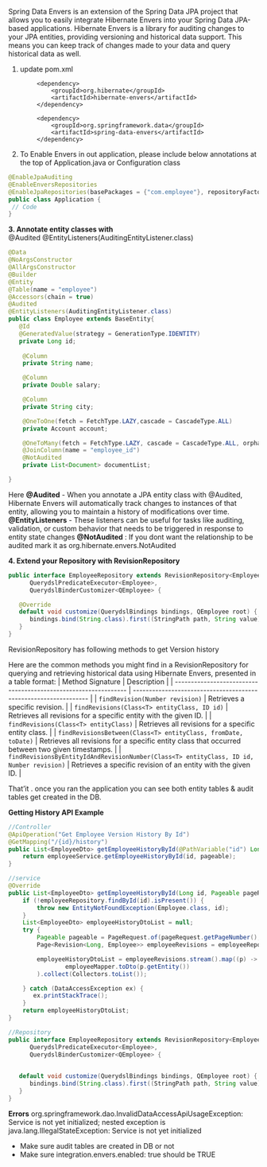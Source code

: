 Spring Data Envers is an extension of the Spring Data JPA project that allows you to easily integrate Hibernate Envers into your Spring Data JPA-based applications. Hibernate Envers is a library for auditing changes to your JPA entities, providing versioning and historical data support. This means you can keep track of changes made to your data and query historical data as well.

1. update pom.xml
```
		<dependency>
			<groupId>org.hibernate</groupId>
			<artifactId>hibernate-envers</artifactId>
		</dependency>

		<dependency>
			<groupId>org.springframework.data</groupId>
			<artifactId>spring-data-envers</artifactId>
		</dependency>
```


2. To Enable Envers in out application, please include below annotations at the top of Application.java or Configuration class

```java
@EnableJpaAuditing
@EnableEnversRepositories
@EnableJpaRepositories(basePackages = {"com.employee"}, repositoryFactoryBeanClass = EnversRevisionRepositoryFactoryBean.class)
public class Application {
 // Code
}
   ```


**3. Annotate entity classes with**   
@Audited
@EntityListeners(AuditingEntityListener.class)

```java
@Data
@NoArgsConstructor
@AllArgsConstructor
@Builder
@Entity
@Table(name = "employee")
@Accessors(chain = true)
@Audited
@EntityListeners(AuditingEntityListener.class)
public class Employee extends BaseEntity{
   @Id
   @GeneratedValue(strategy = GenerationType.IDENTITY)
   private Long id;
 
    @Column 
    private String name;

    @Column 
    private Double salary;

    @Column 
    private String city;

    @OneToOne(fetch = FetchType.LAZY,cascade = CascadeType.ALL) 
    private Account account;

    @OneToMany(fetch = FetchType.LAZY, cascade = CascadeType.ALL, orphanRemoval = true)
    @JoinColumn(name = "employee_id")
    @NotAudited
    private List<Document> documentList;

}
```

Here 
**@Audited** -  When you annotate a JPA entity class with @Audited, Hibernate Envers will automatically track changes to instances of that entity, allowing you to maintain a history of modifications over time.
**@EntityListeners**  - These listeners can be useful for tasks like auditing, validation, or custom behavior that needs to be triggered in response to entity state changes
**@NotAudited** : If you dont want the relationship to be audited mark it as org.hibernate.envers.NotAudited


**4. Extend your Repository with RevisionRepository**

```java
public interface EmployeeRepository extends RevisionRepository<Employee, Long, Long>, JpaRepository<Employee, Long>, EmployeeRepositoryCustom,
      QuerydslPredicateExecutor<Employee>,
      QuerydslBinderCustomizer<QEmployee> {

   @Override
   default void customize(QuerydslBindings bindings, QEmployee root) {
      bindings.bind(String.class).first((StringPath path, String value) -> path.containsIgnoreCase(value));
   }
}
```


RevisionRepository has following methods to get Version history

Here are the common methods you might find in a RevisionRepository for querying and retrieving historical data using Hibernate Envers, presented in a table format:
| Method Signature                                                 | Description                                                      |
| --------------------------------------------------------------- | ---------------------------------------------------------------- |
| `findRevision(Number revision)`                                   | Retrieves a specific revision.                                   |
| `findRevisions(Class<T> entityClass, ID id)`                     | Retrieves all revisions for a specific entity with the given ID. |
| `findRevisions(Class<T> entityClass)`                            | Retrieves all revisions for a specific entity class.             |
| `findRevisionsBetween(Class<T> entityClass, fromDate, toDate)`   | Retrieves all revisions for a specific entity class that occurred between two given timestamps. |
| `findRevisionsByEntityIdAndRevisionNumber(Class<T> entityClass, ID id, Number revision)` | Retrieves a specific revision of an entity with the given ID. |



That’it . once you ran the application you can see both entity tables & audit tables get created in the DB.



**Getting History API Example**

```java
//Controller 
@ApiOperation("Get Employee Version History By Id")
@GetMapping("/{id}/history")
public List<EmployeeDto> getEmployeeHistoryById(@PathVariable("id") Long id, Pageable pageable) {
    return employeeService.getEmployeeHistoryById(id, pageable);
}
```


```java
//service
@Override
public List<EmployeeDto> getEmployeeHistoryById(Long id, Pageable pageRequest) {
    if (!employeeRepository.findById(id).isPresent()) {
        throw new EntityNotFoundException(Employee.class, id);
    }
    List<EmployeeDto> employeeHistoryDtoList = null;
    try {
        Pageable pageable = PageRequest.of(pageRequest.getPageNumber(), pageRequest.getPageSize(), RevisionSort.desc());
        Page<Revision<Long, Employee>> employeeRevisions = employeeRepository.findRevisions(id, pageable);

        employeeHistoryDtoList = employeeRevisions.stream().map((p) ->
                employeeMapper.toDto(p.getEntity())
        ).collect(Collectors.toList());

    } catch (DataAccessException ex) {
       ex.printStackTrace();
    }
    return employeeHistoryDtoList;
}
```


```java
//Repository 
public interface EmployeeRepository extends RevisionRepository<Employee, Long, Long>, JpaRepository<Employee, Long>, EmployeeRepositoryCustom,
      QuerydslPredicateExecutor<Employee>,
      QuerydslBinderCustomizer<QEmployee> {

  
   default void customize(QuerydslBindings bindings, QEmployee root) {
      bindings.bind(String.class).first((StringPath path, String value) -> path.containsIgnoreCase(value));
   }
}
```



**Errors**
org.springframework.dao.InvalidDataAccessApiUsageException: Service is not yet initialized; nested exception is java.lang.IllegalStateException: Service is not yet initialized
-	Make sure audit tables are created in DB or not
-	Make sure integration.envers.enabled: true should be TRUE


